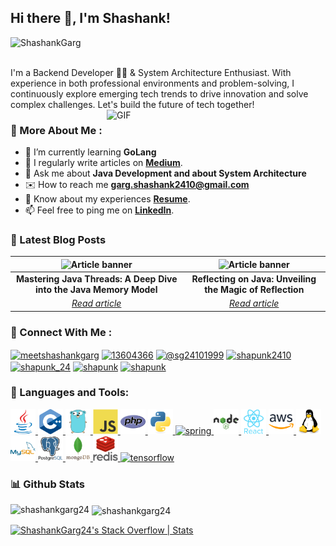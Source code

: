 ## Hi there 👋, I'm Shashank!

<p align="left"> <img src="https://komarev.com/ghpvc/?username=ShashankGarg24&label=Profile%20views&color=77bb41&style=flat" alt="ShashankGarg" /> </p>
<br>
I'm a Backend Developer 🧑‍💻 & System Architecture Enthusiast. With experience in both professional environments and problem-solving, I continuously explore emerging tech trends to drive innovation and solve complex challenges. Let's build the future of tech together!

<img align="right" alt="GIF" src="techstack.gif" width="350px"/>

### 🧐 More About Me :
- 🌱 I’m currently learning **GoLang**
- 📝 I regularly write articles on [**Medium**](https://medium.com/@sg24101999).
- 💬 Ask me about **Java Development and about System Architecture**
- ✉️ How to reach me **garg.shashank2410@gmail.com**
- 📄 Know about my experiences [**Resume**](https://drive.google.com/drive/folders/1lwa9Nf8GJlfQYipn1Z0w896C32n2vFWT?usp=sharing).
- 📫 Feel free to ping me on [**LinkedIn**](https://www.linkedin.com/in/meetshashankgarg/).


<div align="left">
<h3 align="left"> 📕 Latest Blog Posts<br> </h3>

| <img src="https://miro.medium.com/v2/format:webp/1*jLTpRYLGAovt2wNWUyopqA.png" alt="Article banner" width="300" /> | <img src="https://miro.medium.com/v2/format:webp/1*4oclf4oXlucg3T9E7SqOaw.jpeg" alt="Article banner" width="300" />
| :-: | :-: | 
| **Mastering Java Threads: A Deep Dive into the Java Memory Model** | **Reflecting on Java: Unveiling the Magic of Reflection** |
| [*Read article*](https://medium.com/gitconnected/mastering-java-threads-a-deep-dive-into-the-java-memory-model-856b5b88a091) | [*Read article*](https://medium.com/@sg24101999/reflecting-on-java-unveiling-the-magic-of-reflection-7140a465ff6b) 

</div>


### 💨 Connect With Me :
<p align="left">
<a href="https://linkedin.com/in/meetshashankgarg" target="blank"><img align="center" src="https://raw.githubusercontent.com/rahuldkjain/github-profile-readme-generator/master/src/images/icons/Social/linked-in-alt.svg" alt="meetshashankgarg" height="30" width="40" /></a>
<a href="https://stackoverflow.com/users/13604366" target="blank"><img align="center" src="https://raw.githubusercontent.com/rahuldkjain/github-profile-readme-generator/master/src/images/icons/Social/stack-overflow.svg" alt="13604366" height="30" width="40" /></a>
<a href="https://medium.com/@sg24101999" target="blank"><img align="center" src="https://raw.githubusercontent.com/rahuldkjain/github-profile-readme-generator/master/src/images/icons/Social/medium.svg" alt="@sg24101999" height="30" width="40" /></a>
<a href="https://www.codechef.com/users/shapunk2410" target="blank"><img align="center" src="https://cdn.jsdelivr.net/npm/simple-icons@3.1.0/icons/codechef.svg" alt="shapunk2410" height="30" width="40" /></a>
<a href="https://www.hackerrank.com/shapunk_24" target="blank"><img align="center" src="https://raw.githubusercontent.com/rahuldkjain/github-profile-readme-generator/master/src/images/icons/Social/hackerrank.svg" alt="shapunk_24" height="30" width="40" /></a>
<a href="https://codeforces.com/profile/shapunk" target="blank"><img align="center" src="https://raw.githubusercontent.com/rahuldkjain/github-profile-readme-generator/master/src/images/icons/Social/codeforces.svg" alt="shapunk" height="30" width="40" /></a>
<a href="https://www.leetcode.com/shapunk" target="blank"><img align="center" src="https://raw.githubusercontent.com/rahuldkjain/github-profile-readme-generator/master/src/images/icons/Social/leet-code.svg" alt="shapunk" height="30" width="40" /></a>
</p>


### 🔨 Languages and Tools:
<p align="left"> <a href="https://www.java.com" target="_blank" rel="noreferrer"> <img src="https://raw.githubusercontent.com/devicons/devicon/master/icons/java/java-original.svg" alt="java" width="40" height="40"/> </a> <a href="https://www.w3schools.com/cpp/" target="_blank" rel="noreferrer"> <img src="https://raw.githubusercontent.com/devicons/devicon/master/icons/cplusplus/cplusplus-original.svg" alt="cplusplus" width="40" height="40"/> </a> <a href="https://golang.org" target="_blank" rel="noreferrer"> <img src="https://raw.githubusercontent.com/devicons/devicon/master/icons/go/go-original.svg" alt="go" width="40" height="40"/> </a> <a href="https://developer.mozilla.org/en-US/docs/Web/JavaScript" target="_blank" rel="noreferrer"> <img src="https://raw.githubusercontent.com/devicons/devicon/master/icons/javascript/javascript-original.svg" alt="javascript" width="40" height="40"/> </a> <a href="https://www.php.net" target="_blank" rel="noreferrer"> <img src="https://raw.githubusercontent.com/devicons/devicon/master/icons/php/php-original.svg" alt="php" width="40" height="40"/> </a> <a href="https://www.python.org" target="_blank" rel="noreferrer"> <img src="https://raw.githubusercontent.com/devicons/devicon/master/icons/python/python-original.svg" alt="python" width="40" height="40"/> </a> <a href="https://spring.io/" target="_blank" rel="noreferrer"> <img src="https://www.vectorlogo.zone/logos/springio/springio-icon.svg" alt="spring" width="40" height="40"/> </a> <a href="https://nodejs.org" target="_blank" rel="noreferrer"> <img src="https://raw.githubusercontent.com/devicons/devicon/master/icons/nodejs/nodejs-original-wordmark.svg" alt="nodejs" width="40" height="40"/> </a> <a href="https://reactjs.org/" target="_blank" rel="noreferrer"> <img src="https://raw.githubusercontent.com/devicons/devicon/master/icons/react/react-original-wordmark.svg" alt="react" width="40" height="40"/> </a> <a href="https://aws.amazon.com" target="_blank" rel="noreferrer"> <img src="https://raw.githubusercontent.com/devicons/devicon/master/icons/amazonwebservices/amazonwebservices-original-wordmark.svg" alt="aws" width="40" height="40"/> </a> <a href="https://www.linux.org/" target="_blank" rel="noreferrer"> <img src="https://raw.githubusercontent.com/devicons/devicon/master/icons/linux/linux-original.svg" alt="linux" width="40" height="40"/> </a> <a href="https://www.mysql.com/" target="_blank" rel="noreferrer"> <img src="https://raw.githubusercontent.com/devicons/devicon/master/icons/mysql/mysql-original-wordmark.svg" alt="mysql" width="40" height="40"/> </a> <a href="https://www.postgresql.org" target="_blank" rel="noreferrer"> <img src="https://raw.githubusercontent.com/devicons/devicon/master/icons/postgresql/postgresql-original-wordmark.svg" alt="postgresql" width="40" height="40"/> </a> <a href="https://www.mongodb.com/" target="_blank" rel="noreferrer"> <img src="https://raw.githubusercontent.com/devicons/devicon/master/icons/mongodb/mongodb-original-wordmark.svg" alt="mongodb" width="40" height="40"/> </a> <a href="https://redis.io" target="_blank" rel="noreferrer"> <img src="https://raw.githubusercontent.com/devicons/devicon/master/icons/redis/redis-original-wordmark.svg" alt="redis" width="40" height="40"/> </a> </a> <a href="https://www.tensorflow.org" target="_blank" rel="noreferrer"> <img src="https://www.vectorlogo.zone/logos/tensorflow/tensorflow-icon.svg" alt="tensorflow" width="40" height="40"/> </a> </p>

### 📊 Github Stats
<p>&nbsp;<img align="center" src="https://github-readme-stats.vercel.app/api?username=shashankgarg24&show_icons=true&locale=en" alt="shashankgarg24" /><img align="left" src="https://github-readme-stats.vercel.app/api/top-langs?username=shashankgarg24&show_icons=true&locale=en&layout=compact" alt="shashankgarg24" /></p> 


[![ShashankGarg24's Stack Overflow | Stats](https://stats.quira.sh/ShashankGarg24/stack-overflow?theme=light)](https://quira.sh?utm_source=widgets&utm_campaign=ShashankGarg24)

